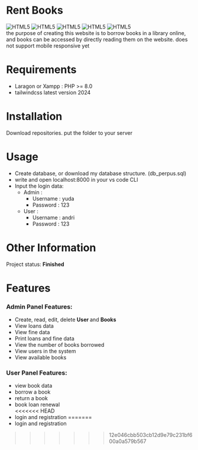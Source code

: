 # **Rent Books**
<img alt="HTML5" src="https://img.shields.io/badge/HTML5-E34F26?style=for-the-badge&logo=html5&logoColor=white"/> <img alt="HTML5" src="https://img.shields.io/badge/Javascript-yellow?style=for-the-badge&logo=Javascript&logoColor=white"/> <img alt="HTML5" src="https://img.shields.io/badge/CSS3-1572B6?style=for-the-badge&logo=css3&logoColor=white"/> <img alt="HTML5" src="https://img.shields.io/badge/PHP-777BB4?style=for-the-badge&logo=php&logoColor=white"/> <img alt="HTML5" src="https://img.shields.io/badge/tailwindcss-1572B6?style=for-the-badge&logo=tailwindcss&logoColor=white"/><br>
the purpose of creating this website is to borrow books in a library online, and books can be accessed by directly reading them on the website. does not support mobile responsive yet<br>

# Requirements
- Laragon or Xampp : PHP >= 8.0
- tailwindcss latest version 2024
# Installation
Download repositories. put the folder to your server
# Usage
- Create database, or download my database structure. (db_perpus.sql)
- write and open localhost:8000 in your vs code CLI
- Input the login data:
  - Admin :
    - Username : yuda
    - Password : 123
  - User :
    - Username : andri
    - Password : 123
# Other Information
Project status: **Finished**<br>
# Features
### **Admin Panel Features:**
- Create, read, edit, delete <b> User </b> and <b> Books </b>
- View loans data
- View fine data
- Print loans and fine data
- View the number of books borrowed
- View users in the system
- View available books
  
### **User Panel Features**:
- view book data <br>
- borrow a book <br>
- return a book <br>
- book loan renewal <br>
<<<<<<< HEAD
- login and registration
=======
- login and registration
>>>>>>> 12e046cbb503cb12d9e79c231bf600a0a579b567
